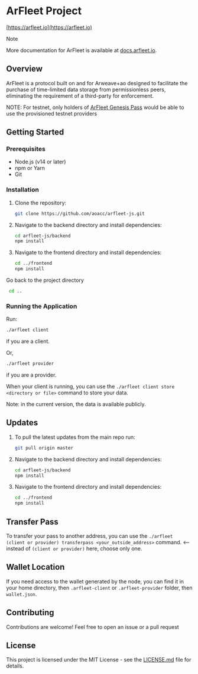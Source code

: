 # ArFleet Project

<!-- ![ArFleet Logo](https://docs.arfleet.io/img/logo.svg) -->


[https://arfleet.io](https://arfleet.io)

> [!NOTE]  
> More documentation for ArFleet is available at [docs.arfleet.io](https://docs.arfleet.io).

## Overview

ArFleet is a protocol built on and for Arweave+ao designed to facilitate the purchase of time-limited data storage from permissionless peers, eliminating the requirement of a third-party for enforcement.

NOTE: For testnet, only holders of [ArFleet Genesis Pass](https://ao-bazar.arweave.dev/#/asset/kBQOWxXVSj21ZhLqMTFEIJllEal1z_l8YgRRdxIm7pw) would be able to use the provisioned testnet providers

## Getting Started

### Prerequisites

- Node.js (v14 or later)
- npm or Yarn
- Git

### Installation

1. Clone the repository:
   ```bash
   git clone https://github.com/aoacc/arfleet-js.git
   ```
2. Navigate to the backend directory and install dependencies:
   ```bash
   cd arfleet-js/backend
   npm install
   ```
3. Navigate to the frontend directory and install dependencies:
   ```bash
   cd ../frontend
   npm install
   ```
Go back to the project directory
  ```bash
   cd ..
   ```
### Running the Application

Run:

```bash
./arfleet client
```

if you are a client.

Or,

```bash
./arfleet provider
```

if you are a provider.

When your client is running, you can use the `./arfleet client store <directory or file>` command to store your data.

Note: in the current version, the data is available publicly.

## Updates

1. To pull the latest updates from the main repo run:
   ```bash
   git pull origin master
   ```
2. Navigate to the backend directory and install dependencies:
   ```bash
   cd arfleet-js/backend
   npm install
   ```
3. Navigate to the frontend directory and install dependencies:
   ```bash
   cd ../frontend
   npm install
   ```

## Transfer Pass

To transfer your pass to another address, you can use the `./arfleet (client or provider) transferpass <your_outside_address>` command. <-- instead of `(client or provider)` here, choose only one.

## Wallet Location

If you need access to the wallet generated by the node, you can find it in your home directory, then `.arfleet-client` or `.arfleet-provider` folder, then `wallet.json`.

## Contributing

Contributions are welcome! Feel free to open an issue or a pull request

## License

This project is licensed under the MIT License - see the [LICENSE.md](LICENSE.md) file for details.
